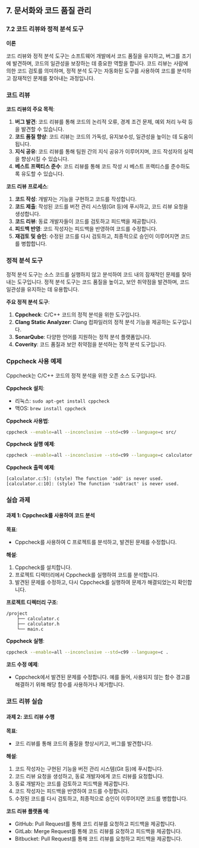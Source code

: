 ## 7. 문서화와 코드 품질 관리

### 7.2 코드 리뷰와 정적 분석 도구

**이론**

코드 리뷰와 정적 분석 도구는 소프트웨어 개발에서 코드 품질을 유지하고, 버그를 조기에 발견하며, 코드의 일관성을 보장하는 데 중요한 역할을 합니다. 코드 리뷰는 사람에 의한 코드 검토를 의미하며, 정적 분석 도구는 자동화된 도구를 사용하여 코드를 분석하고 잠재적인 문제를 찾아내는 과정입니다.

### 코드 리뷰

**코드 리뷰의 주요 목적**:
1. **버그 발견**: 코드 리뷰를 통해 코드의 논리적 오류, 경계 조건 문제, 예외 처리 누락 등을 발견할 수 있습니다.
2. **코드 품질 향상**: 코드 리뷰는 코드의 가독성, 유지보수성, 일관성을 높이는 데 도움이 됩니다.
3. **지식 공유**: 코드 리뷰를 통해 팀원 간의 지식 공유가 이루어지며, 코드 작성자의 실력을 향상시킬 수 있습니다.
4. **베스트 프랙티스 준수**: 코드 리뷰를 통해 코드 작성 시 베스트 프랙티스를 준수하도록 유도할 수 있습니다.

**코드 리뷰 프로세스**:
1. **코드 작성**: 개발자는 기능을 구현하고 코드를 작성합니다.
2. **코드 제출**: 작성된 코드를 버전 관리 시스템(Git 등)에 푸시하고, 코드 리뷰 요청을 생성합니다.
3. **코드 리뷰**: 동료 개발자들이 코드를 검토하고 피드백을 제공합니다.
4. **피드백 반영**: 코드 작성자는 피드백을 반영하여 코드를 수정합니다.
5. **재검토 및 승인**: 수정된 코드를 다시 검토하고, 최종적으로 승인이 이루어지면 코드를 병합합니다.

### 정적 분석 도구

정적 분석 도구는 소스 코드를 실행하지 않고 분석하여 코드 내의 잠재적인 문제를 찾아내는 도구입니다. 정적 분석 도구는 코드 품질을 높이고, 보안 취약점을 발견하며, 코드 일관성을 유지하는 데 유용합니다.

**주요 정적 분석 도구**:
1. **Cppcheck**: C/C++ 코드의 정적 분석을 위한 도구입니다.
2. **Clang Static Analyzer**: Clang 컴파일러의 정적 분석 기능을 제공하는 도구입니다.
3. **SonarQube**: 다양한 언어를 지원하는 정적 분석 플랫폼입니다.
4. **Coverity**: 코드 품질과 보안 취약점을 분석하는 정적 분석 도구입니다.

### Cppcheck 사용 예제

Cppcheck는 C/C++ 코드의 정적 분석을 위한 오픈 소스 도구입니다.

**Cppcheck 설치**:
- 리눅스: `sudo apt-get install cppcheck`
- 맥OS: `brew install cppcheck`

**Cppcheck 사용법**:
```sh
cppcheck --enable=all --inconclusive --std=c99 --language=c src/
```

**Cppcheck 실행 예제**:
```sh
cppcheck --enable=all --inconclusive --std=c99 --language=c calculator.c
```

**Cppcheck 출력 예제**:
```plaintext
[calculator.c:5]: (style) The function 'add' is never used.
[calculator.c:10]: (style) The function 'subtract' is never used.
```

### 실습 과제

#### 과제 1: Cppcheck를 사용하여 코드 분석

**목표**:
- Cppcheck를 사용하여 C 프로젝트를 분석하고, 발견된 문제를 수정합니다.

**해설**:
1. Cppcheck를 설치합니다.
2. 프로젝트 디렉터리에서 Cppcheck를 실행하여 코드를 분석합니다.
3. 발견된 문제를 수정하고, 다시 Cppcheck를 실행하여 문제가 해결되었는지 확인합니다.

**프로젝트 디렉터리 구조**:
```
/project
    ├── calculator.c
    ├── calculator.h
    └── main.c
```

**Cppcheck 실행**:
```sh
cppcheck --enable=all --inconclusive --std=c99 --language=c .
```

**코드 수정 예제**:
- Cppcheck에서 발견된 문제를 수정합니다. 예를 들어, 사용되지 않는 함수 경고를 해결하기 위해 해당 함수를 사용하거나 제거합니다.

### 코드 리뷰 실습

#### 과제 2: 코드 리뷰 수행

**목표**:
- 코드 리뷰를 통해 코드의 품질을 향상시키고, 버그를 발견합니다.

**해설**:
1. 코드 작성자는 구현된 기능을 버전 관리 시스템(Git 등)에 푸시합니다.
2. 코드 리뷰 요청을 생성하고, 동료 개발자에게 코드 리뷰를 요청합니다.
3. 동료 개발자는 코드를 검토하고 피드백을 제공합니다.
4. 코드 작성자는 피드백을 반영하여 코드를 수정합니다.
5. 수정된 코드를 다시 검토하고, 최종적으로 승인이 이루어지면 코드를 병합합니다.

**코드 리뷰 플랫폼 예**:
- GitHub: Pull Request를 통해 코드 리뷰를 요청하고 피드백을 제공합니다.
- GitLab: Merge Request를 통해 코드 리뷰를 요청하고 피드백을 제공합니다.
- Bitbucket: Pull Request를 통해 코드 리뷰를 요청하고 피드백을 제공합니다.
